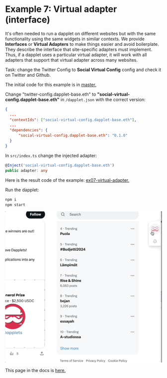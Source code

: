 # Example 7: Virtual adapter (interface)

It's often needed to run a dapplet on different websites but with the same functionality using the same widgets in similar contexts. We provide **Interfaces** or **Virtual Adapters** to make things easier and avoid boilerplate. They describe the interface that site-specific adapters must implement. Thus, if a dapplet uses a particular virtual adapter, it will work with all adapters that support that virtual adapter across many websites.

Task: change the Twitter Config to **Social Virtual Config** config and check it on Twitter and Github.

The initial code for this example is in [master.](https://github.com/dapplets/dapplet-template/tree/master)

Change "twitter-config.dapplet-base.eth" to **"social-virtual-config.dapplet-base.eth"** in `/dapplet.json` with the correct version:

```json
{
  ...
  "contextIds": ["social-virtual-config.dapplet-base.eth"],
  ...
  "dependencies": {
      "social-virtual-config.dapplet-base.eth": "0.1.0"
  }
}
```

In `src/index.ts` change the injected adapter:

```ts
@Inject('social-virtual-config.dapplet-base.eth')
public adapter: any
```

Here is the result code of the example: [ex07-virtual-adapter.](https://github.com/dapplets/dapplet-template/tree/ex07-virtual-adapter)

Run the dapplet:

```bash
npm i
npm start
```

![](https://github.com/dapplets/dapplet-docs/blob/master/static/video/ex_7.gif)

This page in the docs is [here.](https://docs.dapplets.org/docs/virtual-adapter-int)
